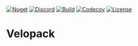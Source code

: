 [![Nuget](https://img.shields.io/nuget/v/Velopack?style=flat-square)](https://www.nuget.org/packages/Velopack/)
[![Discord](https://img.shields.io/discord/767856501477343282?style=flat-square&color=purple)](https://discord.gg/CjrCrNzd3F)
[![Build](https://img.shields.io/github/actions/workflow/status/velopack/velopack/build.yml?branch=develop&style=flat-square)](https://github.com/velopack/velopack/actions)
[![Codecov](https://img.shields.io/codecov/c/github/velopack/velopack?style=flat-square)](https://app.codecov.io/gh/velopack/velopack)
[![License](https://img.shields.io/github/license/velopack/velopack?style=flat-square)](https://github.com/velopack/velopack/blob/develop/LICENSE)

# Velopack